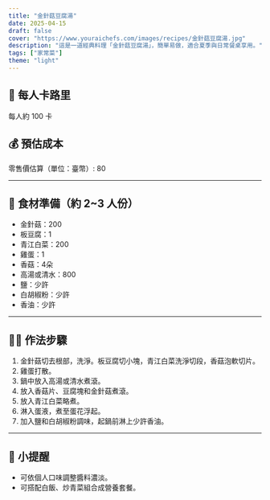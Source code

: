 ```yaml
---
title: "金針菇豆腐湯"
date: 2025-04-15
draft: false
cover: "https://www.youraichefs.com/images/recipes/金針菇豆腐湯.jpg"
description: "這是一道經典料理「金針菇豆腐湯」，簡單易做，適合夏季與日常餐桌享用。"
tags: ["家常菜"]
theme: "light"
---
```


## 🥄 每人卡路里  
每人約 100 卡

## 💰 預估成本  
零售價估算（單位：臺幣）: 80

---

## 🧾 食材準備（約 2~3 人份）

- 金針菇：200
- 板豆腐：1
- 青江白菜：200
- 雞蛋：1
- 香菇：4朵
- 高湯或清水：800
- 鹽：少許
- 白胡椒粉：少許
- 香油：少許

---

## 👩‍🍳 作法步驟

1. 金針菇切去根部，洗淨。板豆腐切小塊，青江白菜洗淨切段，香菇泡軟切片。
2. 雞蛋打散。
3. 鍋中放入高湯或清水煮滾。
4. 放入香菇片、豆腐塊和金針菇煮滾。
5. 放入青江白菜略煮。
6. 淋入蛋液，煮至蛋花浮起。
7. 加入鹽和白胡椒粉調味，起鍋前淋上少許香油。

---

## 📝 小提醒

- 可依個人口味調整醬料濃淡。
- 可搭配白飯、炒青菜組合成營養套餐。
